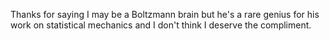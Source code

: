 Thanks for saying I may be a Boltzmann brain but he's a rare genius for his work on statistical mechanics and I don't think I deserve the compliment.


